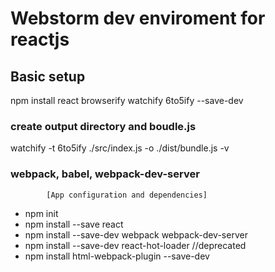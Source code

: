 
Webstorm dev enviroment for reactjs
=======

Basic setup
---
npm install react browserify watchify 6to5ify --save-dev

### create output directory and boudle.js
watchify -t 6to5ify ./src/index.js -o ./dist/bundle.js -v

### webpack, babel, webpack-dev-server


            [App configuration and dependencies]

* npm init
* npm install --save react
* npm install --save-dev webpack webpack-dev-server
* npm install --save-dev react-hot-loader //deprecated
* npm install html-webpack-plugin --save-dev
